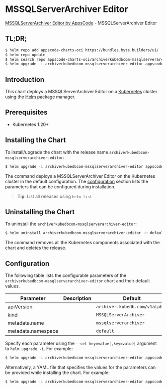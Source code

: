 # MSSQLServerArchiver Editor

[MSSQLServerArchiver Editor by AppsCode](https://appscode.com) - MSSQLServerArchiver Editor

## TL;DR;

```bash
$ helm repo add appscode-charts-oci https://bundles.byte.builders/ui/
$ helm repo update
$ helm search repo appscode-charts-oci/archiverkubedbcom-mssqlserverarchiver-editor --version=v0.11.0
$ helm upgrade -i archiverkubedbcom-mssqlserverarchiver-editor appscode-charts-oci/archiverkubedbcom-mssqlserverarchiver-editor -n default --create-namespace --version=v0.11.0
```

## Introduction

This chart deploys a MSSQLServerArchiver Editor on a [Kubernetes](http://kubernetes.io) cluster using the [Helm](https://helm.sh) package manager.

## Prerequisites

- Kubernetes 1.20+

## Installing the Chart

To install/upgrade the chart with the release name `archiverkubedbcom-mssqlserverarchiver-editor`:

```bash
$ helm upgrade -i archiverkubedbcom-mssqlserverarchiver-editor appscode-charts-oci/archiverkubedbcom-mssqlserverarchiver-editor -n default --create-namespace --version=v0.11.0
```

The command deploys a MSSQLServerArchiver Editor on the Kubernetes cluster in the default configuration. The [configuration](#configuration) section lists the parameters that can be configured during installation.

> **Tip**: List all releases using `helm list`

## Uninstalling the Chart

To uninstall the `archiverkubedbcom-mssqlserverarchiver-editor`:

```bash
$ helm uninstall archiverkubedbcom-mssqlserverarchiver-editor -n default
```

The command removes all the Kubernetes components associated with the chart and deletes the release.

## Configuration

The following table lists the configurable parameters of the `archiverkubedbcom-mssqlserverarchiver-editor` chart and their default values.

|     Parameter      | Description |                  Default                  |
|--------------------|-------------|-------------------------------------------|
| apiVersion         |             | <code>archiver.kubedb.com/v1alpha1</code> |
| kind               |             | <code>MSSQLServerArchiver</code>          |
| metadata.name      |             | <code>mssqlserverarchiver</code>          |
| metadata.namespace |             | <code>default</code>                      |


Specify each parameter using the `--set key=value[,key=value]` argument to `helm upgrade -i`. For example:

```bash
$ helm upgrade -i archiverkubedbcom-mssqlserverarchiver-editor appscode-charts-oci/archiverkubedbcom-mssqlserverarchiver-editor -n default --create-namespace --version=v0.11.0 --set apiVersion=archiver.kubedb.com/v1alpha1
```

Alternatively, a YAML file that specifies the values for the parameters can be provided while
installing the chart. For example:

```bash
$ helm upgrade -i archiverkubedbcom-mssqlserverarchiver-editor appscode-charts-oci/archiverkubedbcom-mssqlserverarchiver-editor -n default --create-namespace --version=v0.11.0 --values values.yaml
```
